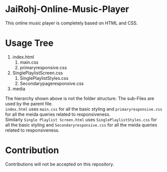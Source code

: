# JaiRohj-Online-Music-Player

This online music player is completely based on HTML and CSS.

# Usage Tree
1. index.html
    1. main.css
    2. primaryresponsive.css
2. SinglePlaylistScreen.css
    1. SinglePlaylistStyles.css
    2. Secondarypageresponsive.css
3. media

The hierarchy shown above is not the folder structure. The sub-Files are used by the parent file.<br>
`index.html` uses `main.css` for all the basic styling and `primaryresponsive.css` for all the meida queries related to responsiveness.<br>
Similarly `Single Playlist Screen.html` uses `SinglePlaylistStyles.css` for all the basic styling and `Secondaryresponsive.css` for all the meida queries related to responsiveness.

# Contribution

Contributions will not be accepted on this repository.
